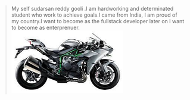 > My self sudarsan reddy gooli .I am hardworking and determinated student who work to achieve goals.I came from India, I am proud of my country.I want to become as the fullstack developer later on I want to become as enterprenuer.
![bikeimage](download.jpg)
